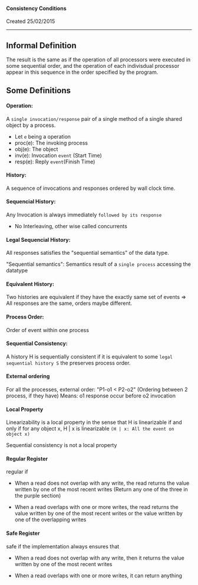 #### Consistency Conditions
<meta>Created 25/02/2015</meta>

---

## Informal Definition
The result is the same as if the operation of all processors were executed in some sequential order, and the operation of each indivisdual processor appear in this sequence in the order specified by the program.


## Some Definitions
#### Operation:
A `single invocation/response` pair of a single method of a single shared object by a process.

- Let `e` being a operation
- proc(e): The invoking process
- obj(e): The object
- inv(e): Invocation `event` (Start Time)
- resp(e): Reply `event`(Finish Time)


#### History:

A sequence of invocations and responses ordered by wall clock time.


#### Sequencial History:

Any Invocation is always immediately `followed by its response`

- No Interleaving, other wise called concurrents


#### Legal Sequencial History:

All responses satisfies the "sequential semantics" of the data type.

"Sequential semantics": Semantics result of a `single process` accessing the datatype


#### Equivalent History:

Two histories are equivalent if they have the exactly same set of events => All responses are the same, orders maybe different.

#### Process Order:

Order of event within one process


#### Sequential Consistency:

A history H is sequentially consistent if it is equivalent to some `legal sequential history S` the preserves process order.


#### External ordering

For all the processes, external order: "P1-o1 < P2-o2" (Ordering between 2 process, if they have)
Means: o1 response occur before o2 invocation

#### Local Property

Linearizability is a local property in the sense that H is linearizable if and only if for any object x, H | x is linearizable  `(H | x: All the event on object x)`Sequential consistency is not a local property

#### Regular Register
regular if- When a read  does not overlap with any write, the read returns the value written by one of the most recent writes (Return any one of the three in the purple section)
- When a read overlaps with one or more writes, the read returns the value written by one of the most recent writes or the value written by one of the overlapping writes


#### Safe Register

safe if the implementation always ensures that 
- When a read does not overlap with any write, then it returns the value written by one of the most recent writes
- When a read overlaps with one or more writes, it can return anything
